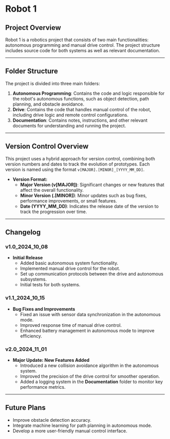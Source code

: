 # **Robot 1**

## **Project Overview**

Robot 1 is a robotics project that consists of two main functionalities: autonomous programming and manual drive control. The project structure includes source code for both systems as well as relevant documentation.

---

## **Folder Structure**

The project is divided into three main folders:
1. **Autonomous Programming**: Contains the code and logic responsible for the robot's autonomous functions, such as object detection, path planning, and obstacle avoidance.
2. **Drive**: Contains the code that handles manual control of the robot, including drive logic and remote control configurations.
3. **Documentation**: Contains notes, instructions, and other relevant documents for understanding and running the project.

---

## **Version Control Overview**

This project uses a hybrid approach for version control, combining both version numbers and dates to track the evolution of prototypes. Each version is named using the format `v[MAJOR].[MINOR]_[YYYY_MM_DD]`.

- **Version Format:**
  - **Major Version (v[MAJOR])**: Significant changes or new features that affect the overall functionality.
  - **Minor Version (.[MINOR])**: Minor updates such as bug fixes, performance improvements, or small features.
  - **Date (YYYY_MM_DD)**: Indicates the release date of the version to track the progression over time.

---

## **Changelog**

### **v1.0_2024_10_08**

- **Initial Release**
  - Added basic autonomous system functionality.
  - Implemented manual drive control for the robot.
  - Set up communication protocols between the drive and autonomous subsystems.
  - Initial tests for both systems.

### **v1.1_2024_10_15**

- **Bug Fixes and Improvements**
  - Fixed an issue with sensor data synchronization in the autonomous mode.
  - Improved response time of manual drive control.
  - Enhanced battery management in autonomous mode to improve efficiency.

### **v2.0_2024_11_01**

- **Major Update: New Features Added**
  - Introduced a new collision avoidance algorithm in the autonomous system.
  - Improved the precision of the drive control for smoother operation.
  - Added a logging system in the **Documentation** folder to monitor key performance metrics.
  
---
## **Future Plans**
- Improve obstacle detection accuracy.
- Integrate machine learning for path planning in autonomous mode.
- Develop a more user-friendly manual control interface.
